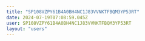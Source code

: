 ```yaml
---
title: "SP108VZPY61B4A0BH4NC1J83VVNKTFBQM3YP53RT"
date: 2024-07-19T07:08:59.045Z
user: SP108VZPY61B4A0BH4NC1J83VVNKTFBQM3YP53RT
layout: "users"
---
```

    